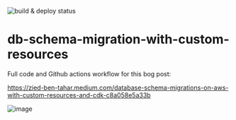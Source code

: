 
![build & deploy status](https://github.com/ziedbentahar/db-schema-migration-with-custom-resources/actions/workflows/main-pipeline.yml/badge.svg)

# db-schema-migration-with-custom-resources

Full code and Github actions workflow for this bog post:

https://zied-ben-tahar.medium.com/database-schema-migrations-on-aws-with-custom-resources-and-cdk-c8a058e5a33b


![image](https://github.com/ziedbentahar/db-schema-migration-with-custom-resources/assets/6813975/c39e19fd-e600-4dc0-a027-47ac358f098c)
